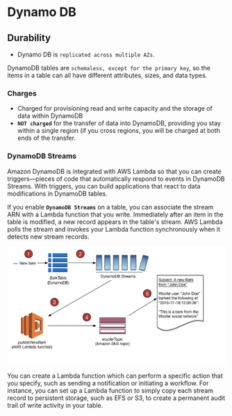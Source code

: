 
# Dynamo DB


## Durability
- Dynamo DB is `replicated across multiple AZs`.

DynamoDB tables are `schemaless, except for the primary key`, so the items in a table can all have different attributes, sizes, and data types.

### Charges
- Charged for provisioning read and write capacity and the storage of data within DynamoDB
- **`NOT charged`** for the transfer of data into DynamoDB, providing you stay within a single region (if you cross regions, you will be charged at both ends of the transfer.


### DynamoDB Streams

Amazon DynamoDB is integrated with AWS Lambda so that you can create triggers—pieces of code that automatically respond to events in DynamoDB Streams. With triggers, you can build applications that react to data modifications in DynamoDB tables.

If you enable **`DynamoDB Streams`** on a table, you can associate the stream ARN with a Lambda function that you write. Immediately after an item in the table is modified, a new record appears in the table's stream. AWS Lambda polls the stream and invokes your Lambda function synchronously when it detects new stream records.

![alt DynamoDBStreamsAndTriggers](../images/DynamoDBStreamsAndTriggers.png)

You can create a Lambda function which can perform a specific action that you specify, such as sending a notification or initiating a workflow. For instance, you can set up a Lambda function to simply copy each stream record to persistent storage, such as EFS or S3, to create a permanent audit trail of write activity in your table.
